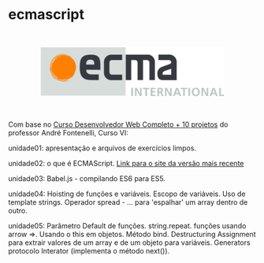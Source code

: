 # ecmascript

<br>
<p align="center">
    <img src="img/Ecma_International_Logo.svg" alt="logo ECMA international" height="100">
</p>
<br>

Com base no [Curso Desenvolvedor Web Completo + 10 projetos](https://www.udemy.com/course/curso-desenvolvedor-web-completo/learn/lecture/7980550?start=0#overview) do professor André Fontenelli, Curso VI: 

unidade01: apresentação e arquivos de exercícios limpos.

unidade02: o que é ECMAScript. [Link para o site da versão mais recente](https://www.ecma-international.org/publications-and-standards/standards/ecma-262/)

unidade03: Babel.js - compilando ES6 para ES5.

unidade04: Hoisting de funções e variáveis. Escopo de variáveis. Uso de template strings. Operador spread - ... para 'espalhar' um array dentro de outro.

unidade05: Parâmetro Default de funções. string.repeat. funções usando arrow =>. Usando o this em objetos. Método bind. Destructuring Assignment para extrair valores de um array e de um objeto para variáveis. Generators protocolo Interator (implementa o método next()).